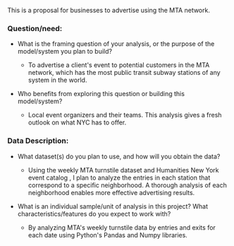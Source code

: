 This is a proposal for businesses to advertise using the MTA network.

### **Question/need:**

- What is the framing question of your analysis, or the purpose of the model/system you plan to build?
    - To advertise a client's event to potential customers in the MTA network, which has the most public transit subway stations of any system in the world.
   
- Who benefits from exploring this question or building this model/system?
    - Local event organizers and their teams. This analysis gives a fresh outlook on what NYC has to offer.

### **Data Description:**

- What dataset(s) do you plan to use, and how will you obtain the data?
    - Using the weekly MTA turnstile dataset and Humanities New York event catalog , I plan to analyze the entries in each station that correspond to a specific neighborhood. A thorough analysis of each neighborhood enables more effective advertising results.
    
- What is an individual sample/unit of analysis in this project? What characteristics/features do you expect to work with?
    - By analyzing MTA's weekly turnstile data by entries and exits for each date using Python's Pandas and Numpy libraries.
